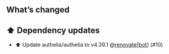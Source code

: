 ## What’s changed

## ⬆️ Dependency updates

- ⬆️ Update authelia/authelia to v4.39.1 @[renovate[bot]](https://github.com/apps/renovate) (#10)
